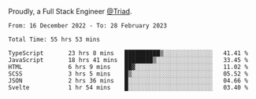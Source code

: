 Proudly, a Full Stack Engineer [@Triad](https://github.com/Triad-Behavioral-Health).
<!--START_SECTION:waka-->

```text
From: 16 December 2022 - To: 28 February 2023

Total Time: 55 hrs 53 mins

TypeScript       23 hrs 8 mins   ██████████▒░░░░░░░░░░░░░░   41.41 %
JavaScript       18 hrs 41 mins  ████████▒░░░░░░░░░░░░░░░░   33.45 %
HTML             6 hrs 9 mins    ██▓░░░░░░░░░░░░░░░░░░░░░░   11.02 %
SCSS             3 hrs 5 mins    █▒░░░░░░░░░░░░░░░░░░░░░░░   05.52 %
JSON             2 hrs 36 mins   █░░░░░░░░░░░░░░░░░░░░░░░░   04.66 %
Svelte           1 hr 54 mins    █░░░░░░░░░░░░░░░░░░░░░░░░   03.40 %
```

<!--END_SECTION:waka-->
